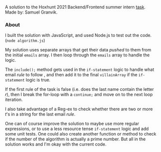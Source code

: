 A solution to the Hoxhunt 2021 Backend/Frontend summer intern [task](https://hunters.hoxhunt.com/#/challenge).
Made by: Samuel Granvik.
  

### About
I built the solution with JavaScript, and used Node.js to test out the code. (`node algorithm.js`)

My solution uses separate arrays that get their data *pushed* to them from the initial `emails` array. I then loop through the `emails` array to handle the logic. 

The `include();` method gets used in the `if-statement` logic to handle what email *rule* to follow , and then add it to the final `villainArray` if the `if-statement` logic is true. 

If the first rule of the task is false (i.e. does the last name contain the letter *r*), then I break the for-loop with a `continue;` and move on to the next loop iteration. 

I also take advantage of a Reg-ex to check whether there are two or more *t*'s in a string for the last email *rule*. 

One can of course improve the solution to maybe use more regular expressions, or to use a less resource tense `if-statement` logic and add some unit tests. One could also create another function or method to check if the number of the algorithm is actually a prime number. But all in the solution works and I'm okay with the current code.